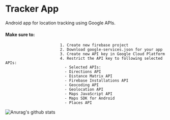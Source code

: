 # Tracker App
  Android app for location tracking using Google APIs.

#### Make sure to:
                            1. Create new firebase project
                            2. Download google-services.json for your app
                            3. Create new API key in Google Cloud Platform
                            4. Restrict the API key to following selected APIs:
                              - Selected APIs:
                              - Directions API
                              - Distance Matrix API
                              - Firebase Installations API
                              - Geocoding API
                              - Geolocation API
                              - Maps JavaScript API
                              - Maps SDK for Android
                              - Places API
        

![Anurag's github stats](https://github-readme-stats.vercel.app/api?username=saashd)
